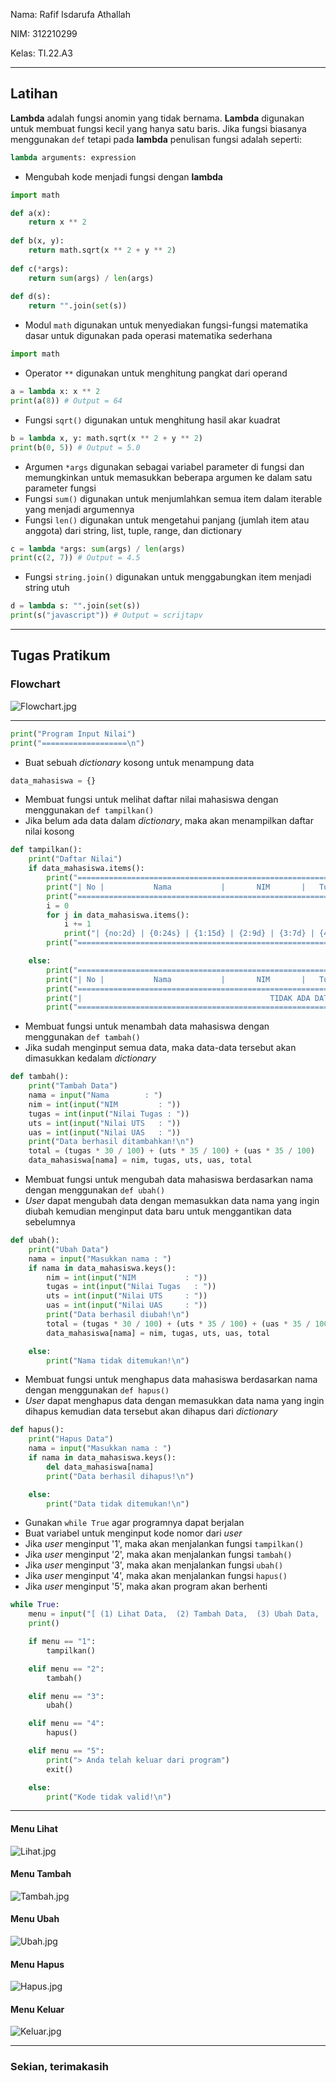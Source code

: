 Nama: Rafif Isdarufa Athallah

NIM: 312210299

Kelas: TI.22.A3

---

## Latihan

**Lambda** adalah fungsi anomin yang tidak bernama. **Lambda** digunakan untuk membuat fungsi kecil yang hanya satu baris. Jika fungsi biasanya menggunakan `def` tetapi pada **lambda** penulisan fungsi adalah seperti:

```python
lambda arguments: expression
```

- Mengubah kode menjadi fungsi dengan **lambda**

```python
import math

def a(x):
    return x ** 2
    
def b(x, y):
    return math.sqrt(x ** 2 + y ** 2)
    
def c(*args):
    return sum(args) / len(args)
    
def d(s):
    return "".join(set(s))
```

- Modul `math` digunakan untuk menyediakan fungsi-fungsi matematika dasar untuk digunakan pada operasi matematika sederhana

```python
import math
```

- Operator `**` digunakan untuk menghitung pangkat dari operand

```python
a = lambda x: x ** 2
print(a(8)) # Output = 64
```

- Fungsi `sqrt()` digunakan untuk menghitung hasil akar kuadrat

```python
b = lambda x, y: math.sqrt(x ** 2 + y ** 2)
print(b(0, 5)) # Output = 5.0
```

- Argumen `*args` digunakan sebagai variabel parameter di fungsi dan memungkinkan untuk memasukkan beberapa argumen ke dalam satu parameter fungsi
- Fungsi `sum()` digunakan untuk menjumlahkan semua item dalam iterable yang menjadi argumennya
- Fungsi `len()` digunakan untuk mengetahui panjang (jumlah item atau anggota) dari string, list, tuple, range, dan dictionary

```python
c = lambda *args: sum(args) / len(args)
print(c(2, 7)) # Output = 4.5
```

- Fungsi `string.join()` digunakan untuk menggabungkan item menjadi string utuh

```python
d = lambda s: "".join(set(s))
print(s("javascript")) # Output = scrijtapv
```

---

## Tugas Pratikum

### Flowchart

![Flowchart.jpg](https://github.com/zangetsuuuu/Pratikum7/blob/9e55f98ba82212b0a2a80c174449f1ad68ec977c/gambar/Flowchart.jpg)

---

```python
print("Program Input Nilai")
print("===================\n")
```

- Buat sebuah *dictionary* kosong untuk menampung data

```python
data_mahasiswa = {}
```

- Membuat fungsi untuk melihat daftar nilai mahasiswa dengan menggunakan `def tampilkan()`
- Jika belum ada data dalam *dictionary*, maka akan menampilkan daftar nilai kosong

```python
def tampilkan():
    print("Daftar Nilai")
    if data_mahasiswa.items():
        print("=====================================================================================================")
        print("| No |           Nama           |       NIM       |   Tugas   |   UTS   |   UAS   |   Nilai Akhir   |")
        print("=====================================================================================================")
        i = 0
        for j in data_mahasiswa.items():
            i += 1
            print("| {no:2d} | {0:24s} | {1:15d} | {2:9d} | {3:7d} | {4:7d} | {5:15f} |".format(j[0][: 24], j[1][0], j[1][1], j[1][2], j[1][3], j[1][4], no=i))
        print("=====================================================================================================\n")

    else:
        print("=====================================================================================================")
        print("| No |           Nama           |       NIM       |   Tugas   |   UTS   |   UAS   |   Nilai Akhir   |")
        print("=====================================================================================================")
        print("|                                          TIDAK ADA DATA                                           |")
        print("=====================================================================================================\n")
```

- Membuat fungsi untuk menambah data mahasiswa dengan menggunakan `def tambah()`
- Jika sudah menginput semua data, maka data-data tersebut akan dimasukkan kedalam *dictionary*

```python
def tambah():
    print("Tambah Data")
    nama = input("Nama        : ")
    nim = int(input("NIM         : "))
    tugas = int(input("Nilai Tugas : "))
    uts = int(input("Nilai UTS   : "))
    uas = int(input("Nilai UAS   : "))
    print("Data berhasil ditambahkan!\n")
    total = (tugas * 30 / 100) + (uts * 35 / 100) + (uas * 35 / 100)
    data_mahasiswa[nama] = nim, tugas, uts, uas, total
```

- Membuat fungsi untuk mengubah data mahasiswa berdasarkan nama dengan menggunakan `def ubah()`
- *User* dapat mengubah data dengan memasukkan data nama yang ingin diubah kemudian menginput data baru untuk menggantikan data sebelumnya

```python
def ubah():
    print("Ubah Data")
    nama = input("Masukkan nama : ")
    if nama in data_mahasiswa.keys():
        nim = int(input("NIM           : "))
        tugas = int(input("Nilai Tugas   : "))
        uts = int(input("Nilai UTS     : "))
        uas = int(input("Nilai UAS     : "))
        print("Data berhasil diubah!\n")
        total = (tugas * 30 / 100) + (uts * 35 / 100) + (uas * 35 / 100)
        data_mahasiswa[nama] = nim, tugas, uts, uas, total

    else:
        print("Nama tidak ditemukan!\n")
```

- Membuat fungsi untuk menghapus data mahasiswa berdasarkan nama dengan menggunakan `def hapus()`
- *User* dapat menghapus data dengan memasukkan data nama yang ingin dihapus kemudian data tersebut akan dihapus dari *dictionary*

```python
def hapus():
    print("Hapus Data")
    nama = input("Masukkan nama : ")
    if nama in data_mahasiswa.keys():
        del data_mahasiswa[nama]
        print("Data berhasil dihapus!\n")

    else:
        print("Data tidak ditemukan!\n")
```

- Gunakan `while True` agar programnya dapat berjalan
- Buat variabel untuk menginput kode nomor dari *user*
- Jika *user* menginput '1', maka akan menjalankan fungsi `tampilkan()`
- Jika *user* menginput '2', maka akan menjalankan fungsi `tambah()`
- Jika *user* menginput '3', maka akan menjalankan fungsi `ubah()`
- Jika *user* menginput '4', maka akan menjalankan fungsi `hapus()`
- Jika *user* menginput '5', maka akan program akan berhenti

```python
while True:
    menu = input("[ (1) Lihat Data,  (2) Tambah Data,  (3) Ubah Data,  (4) Hapus Data,  (5) Keluar ] : ")
    print()

    if menu == "1":
        tampilkan()

    elif menu == "2":
        tambah()

    elif menu == "3":
        ubah()

    elif menu == "4":
        hapus()

    elif menu == "5":
        print("> Anda telah keluar dari program")
        exit()

    else:
        print("Kode tidak valid!\n")
```

---

#### Menu Lihat

![Lihat.jpg](https://github.com/zangetsuuuu/Pratikum7/blob/9e55f98ba82212b0a2a80c174449f1ad68ec977c/gambar/Lihat.jpg)

#### Menu Tambah

![Tambah.jpg](https://github.com/zangetsuuuu/Pratikum7/blob/9e55f98ba82212b0a2a80c174449f1ad68ec977c/gambar/Tambah.jpg)

#### Menu Ubah

![Ubah.jpg](https://github.com/zangetsuuuu/Pratikum7/blob/9e55f98ba82212b0a2a80c174449f1ad68ec977c/gambar/Ubah.jpg)

#### Menu Hapus

![Hapus.jpg](https://github.com/zangetsuuuu/Pratikum7/blob/9e55f98ba82212b0a2a80c174449f1ad68ec977c/gambar/Hapus.jpg)

#### Menu Keluar

![Keluar.jpg](https://github.com/zangetsuuuu/Pratikum7/blob/9e55f98ba82212b0a2a80c174449f1ad68ec977c/gambar/Keluar.jpg)

---

### Sekian, terimakasih
